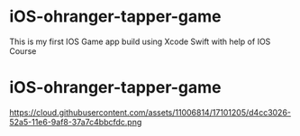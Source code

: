 # iOS-ohranger-tapper-game
This is my first IOS Game app build using Xcode Swift with help of IOS Course 

# iOS-ohranger-tapper-game
https://cloud.githubusercontent.com/assets/11006814/17101205/d4cc3026-52a5-11e6-9af8-37a7c4bbcfdc.png

